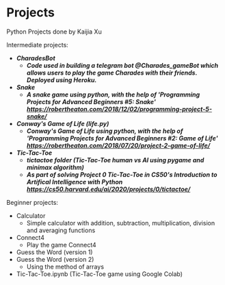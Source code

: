 # Projects
Python Projects done by Kaijia Xu

Intermediate projects:
- _**CharadesBot**_
  - _**Code used in building a telegram bot @Charades_gameBot which allows users to play the game Charades with their friends. Deployed using Heroku.**_
- _**Snake**_
   - _**A snake game using python, with the help of 'Programming Projects for Advanced Beginners #5: Snake' https://robertheaton.com/2018/12/02/programming-project-5-snake/**_
- _**Conway's Game of Life (life.py)**_
  - _**Conway's Game of Life using python, with the help of 'Programming Projects for Advanced Beginners #2: Game of Life' https://robertheaton.com/2018/07/20/project-2-game-of-life/**_
- _**Tic-Tac-Toe**_
   - _**tictactoe folder (Tic-Tac-Toe human vs AI using pygame and minimax algorithm)**_
   - _**As part of solving Project 0 Tic-Tac-Toe in CS50's Introduction to Artifical Intelligence with Python https://cs50.harvard.edu/ai/2020/projects/0/tictactoe/**_
  
Beginner projects:
- Calculator
  - Simple calculator with addition, subtraction, multiplication, division and averaging functions 
- Connect4
  - Play the game Connect4
- Guess the Word (version 1)
- Guess the Word (version 2)
  - Using the method of arrays
- Tic-Tac-Toe.ipynb (Tic-Tac-Toe game using Google Colab)
